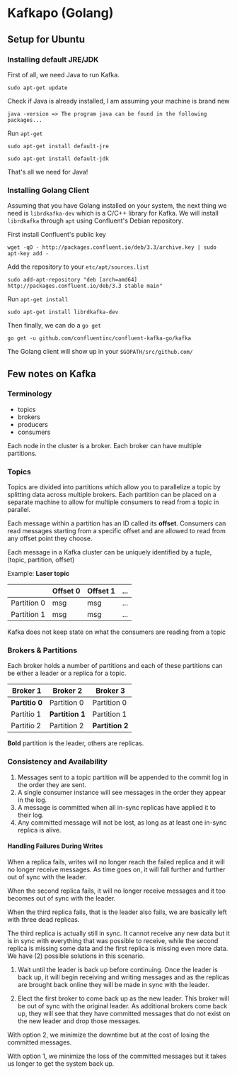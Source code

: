 # Kafkapo (Golang)
## Setup for Ubuntu
### Installing default JRE/JDK
First of all, we need Java to run Kafka.
```
sudo apt-get update
```

Check if Java is already installed, I am assuming your machine is brand new
```
java -version => The program java can be found in the following packages...
```

Run `apt-get`
```
sudo apt-get install default-jre
```
```
sudo apt-get install default-jdk
```
That's all we need for Java!

### Installing Golang Client
Assuming that you have Golang installed on your system, the next thing we need is `librdkafka-dev` which is a C/C++ library for Kafka. We will install `librdkafka` through `apt` using Confluent's Debian repository.

First install Confluent's public key
```
wget -qO - http://packages.confluent.io/deb/3.3/archive.key | sudo apt-key add -
```

Add the repository to your `etc/apt/sources.list`
```
sudo add-apt-repository "deb [arch=amd64] http://packages.confluent.io/deb/3.3 stable main"
```

Run `apt-get install`
```
sudo apt-get install librdkafka-dev
```

Then finally, we can do a `go get`
```
go get -u github.com/confluentinc/confluent-kafka-go/kafka
```

The Golang client will show up in your `$GOPATH/src/github.com/`
















## Few notes on Kafka
### Terminology
* topics
* brokers
* producers
* consumers

Each node in the cluster is a broker. Each broker can have multiple partitions.

### Topics
Topics are divided into partitions which allow you to parallelize a topic by splitting data across multiple brokers. Each
partition can be placed on a separate machine to allow for multiple consumers to read from a topic in parallel.

Each message within a partition has an ID called its **offset**. Consumers can read messages starting from a specific
offset and are allowed to read from any offset point they choose.

Each message in a Kafka cluster can be uniquely identified by a tuple, (topic, partition, offset)

Example: **Laser topic**

|              | Offset 0 | Offset 1 | ... |
| ------------ | -------- | -------- | --- |
| Partition 0  | msg      | msg      | ... |
| Partition 1  | msg      | msg      | ... |

Kafka does not keep state on what the consumers are reading from a topic

### Brokers & Partitions
Each broker holds a number of partitions and each of these partitions can be either a leader or a replica for a topic.

| Broker 1       | Broker 2    | Broker 3    |
| ----------     | ----------- | ----------- |
| **Partitio 0** | Partition 0 | Partition 0 |
| Partitio 1 | **Partition 1** | Partition 1 |
| Partitio 2 | Partition 2 | **Partition 2** |

**Bold** partition is the leader, others are replicas.

### Consistency and Availability
1. Messages sent to a topic partition will be appended to the commit log in the order they are sent.
2. A single consumer instance will see messages in the order they appear in the log.
3. A message is committed when all in-sync replicas have applied it to their log.
4. Any committed message will not be lost, as long as at least one in-sync replica is alive.

#### Handling Failures During Writes
When a replica fails, writes will no longer reach the failed replica and it will no longer receive messages. As time goes on, it will fall further and further out of sync with the leader.

When the second replica fails, it will no longer receive messages and it too becomes out of sync with the leader.

When the third replica fails, that is the leader also fails, we are basically left with three dead replicas.

The third replica is actually still in sync. It cannot receive any new data but it is in sync with everything that was possible to receive, while the second replica is missing some data and the first replica is missing even more data. We have (2) possible solutions in this scenario.

1. Wait until the leader is back up before continuing. Once the leader is back up, it will begin receiving and writing messages and as the replicas are brought back online they will be made in sync with the leader.

2. Elect the first broker to come back up as the new leader. This broker will be out of sync with the original leader. As additional brokers come back up, they will see that they have committed messages that do not exist on the new leader and drop those messages.

With option 2, we minimize the downtime but at the cost of losing the committed messages.

With option 1, we minimize the loss of the committed messages but it takes us longer to get the system back up.
